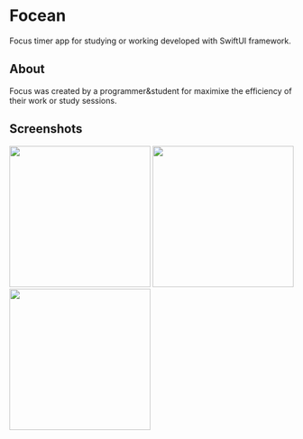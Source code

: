 # Focean
Focus timer app for studying or working developed with SwiftUI framework.

## About
Focus was created by a programmer&student for maximixe the efficiency of their work or study sessions.


## Screenshots
<img src="https://github.com/bariscansertkaya/Focean/assets/96691061/4040bba7-762e-43b3-aaed-48c63182eab6" width="250">
<img src="https://github.com/bariscansertkaya/Focean/assets/96691061/a3bfa21a-2242-4857-b4e0-0a8d522ec7e2" width="250">
<img src="https://github.com/bariscansertkaya/Focean/assets/96691061/6033a567-bb46-423a-b257-5e81cf558a78" width="250">
